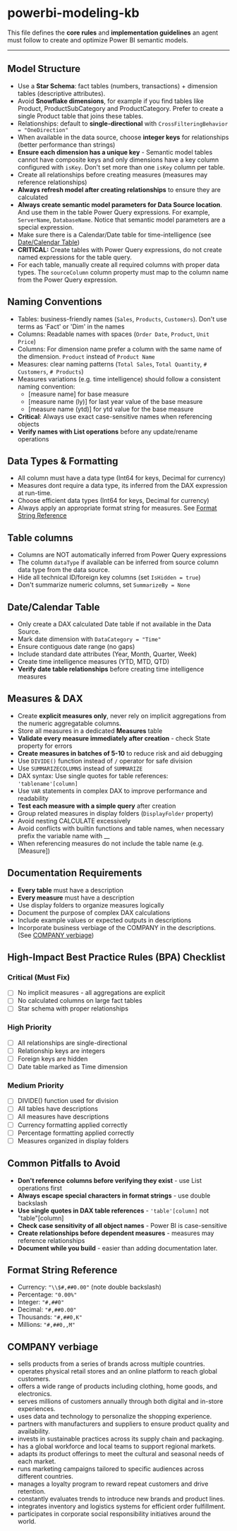 # powerbi-modeling-kb

This file defines the **core rules** and **implementation guidelines** an agent must follow to create and optimize Power BI semantic models.

---

## Model Structure

- Use a **Star Schema**: fact tables (numbers, transactions) + dimension tables (descriptive attributes). 
- Avoid **Snowflake dimensions**, for example if you find tables like Product, ProductSubCategory and ProductCategory. Prefer to create a single Product table that joins these tables.
- Relationships: default to **single-directional** with `CrossFilteringBehavior = "OneDirection"`
- When available in the data source, choose **integer keys** for relationships (better performance than strings)
- **Ensure each dimension has a unique key** - Semantic model tables cannot have composite keys and only dimensions have a key column configured with `isKey`. Don't set more than one `isKey` column per table.
- Create all relationships before creating measures (measures may reference relationships)
- **Always refresh model after creating relationships** to ensure they are calculated
- **Always create semantic model parameters for Data Source location**. And use them in the table Power Query expressions. For example, `ServerName`, `DatabaseName`. Notice that semantic model parameters are a special expression.
- Make sure there is a Calendar/Date table for time-intelligence (see [Date/Calendar Table](#2-datecalendar-table))
- **CRITICAL:** Create tables with Power Query expressions, do not create named expressions for the table query.
- For each table, manually create all required columns with proper data types. The `sourceColumn` column property must map to the column name from the Power Query expression.

## Naming Conventions
- Tables: business-friendly names (`Sales`, `Products`, `Customers`). Don't use terms as 'Fact' or 'Dim' in the names
- Columns: Readable names with spaces (`Order Date`, `Product`, `Unit Price`)
- Columns: For dimension name prefer a column with the same name of the dimension. `Product` instead of `Product Name`
- Measures: clear naming patterns (`Total Sales`, `Total Quantity`, `# Customers`, `# Products`)
- Measures variations (e.g. time intelligence) should follow a consistent naming convention:
  - [measure name] for base measure
  - [measure name (ly)] for last year value of the base measure
  - [measure name (ytd)] for ytd value for the base measure
- **Critical**: Always use exact case-sensitive names when referencing objects
- **Verify names with List operations** before any update/rename operations
  
## Data Types & Formatting
- All column must have a data type (Int64 for keys, Decimal for currency)
- Measures dont require a data type, its inferred from the DAX expression at run-time.
- Choose efficient data types (Int64 for keys, Decimal for currency)
- Always apply an appropriate format string for measures. See [Format String Reference](#format-string-reference)

## Table columns
- Columns are NOT automatically inferred from Power Query expressions
- The column `dataType` if available can be inferred from source column data type from the data source.
- Hide all technical ID/foreign key columns (set `IsHidden = true`)
- Don't summarize numeric columns, set `SummarizeBy = None`
  
## Date/Calendar Table
- Only create a DAX calculated Date table if not available in the Data Source.
- Mark date dimension with `DataCategory = "Time"`
- Ensure contiguous date range (no gaps)
- Include standard date attributes (Year, Month, Quarter, Week)
- Create time intelligence measures (YTD, MTD, QTD)
- **Verify date table relationships** before creating time intelligence measures
   
## Measures & DAX
- Create **explicit measures only**, never rely on implicit aggregations from the numeric aggregatable columns.
- Store all measures in a dedicated **Measures** table
- **Validate every measure immediately after creation** - check State property for errors
- **Create measures in batches of 5-10** to reduce risk and aid debugging
- Use `DIVIDE()` function instead of `/` operator for safe division
- Use `SUMMARIZECOLUMNS` instead of `SUMMARIZE`
- DAX syntax: Use single quotes for table references: `'tablename'[column]`
- Use `VAR` statements in complex DAX to improve performance and readability
- **Test each measure with a simple query** after creation
- Group related measures in display folders (`DisplayFolder` property)
- Avoid nesting CALCULATE excessively
- Avoid conflicts with builtin functions and table names, when necessary prefix the variable name with __
- When referencing measures do not include the table name (e.g. [Measure])

## Documentation Requirements
- **Every table** must have a description
- **Every measure** must have a description
- Use display folders to organize measures logically
- Document the purpose of complex DAX calculations
- Include example values or expected outputs in descriptions
- Incorporate business verbiage of the COMPANY in the descriptions. (See [COMPANY verbiage](#company-verbiage))

## High-Impact Best Practice Rules (BPA) Checklist

### Critical (Must Fix)
- [ ] No implicit measures - all aggregations are explicit
- [ ] No calculated columns on large fact tables
- [ ] Star schema with proper relationships

### High Priority

- [ ] All relationships are single-directional
- [ ] Relationship keys are integers
- [ ] Foreign keys are hidden
- [ ] Date table marked as Time dimension

### Medium Priority
- [ ] DIVIDE() function used for division
- [ ] All tables have descriptions
- [ ] All measures have descriptions
- [ ] Currency formatting applied correctly
- [ ] Percentage formatting applied correctly
- [ ] Measures organized in display folders
  
## Common Pitfalls to Avoid

- **Don't reference columns before verifying they exist** - use List operations first
- **Always escape special characters in format strings** - use double backslash
- **Use single quotes in DAX table references** - `'table'[column]` not "table"[column]
- **Check case sensitivity of all object names** - Power BI is case-sensitive
- **Create relationships before dependent measures** - measures may reference relationships
- **Document while you build** - easier than adding documentation later.

## Format String Reference
- Currency: `"\\$#,##0.00"` (note double backslash)
- Percentage: `"0.00%"`
- Integer: `"#,##0"`
- Decimal: `"#,##0.00"`
- Thousands: `"#,##0,K"`
- Millions: `"#,##0,,M"`

## COMPANY verbiage

- sells products from a series of brands across multiple countries.
- operates physical retail stores and an online platform to reach global customers.
- offers a wide range of products including clothing, home goods, and electronics.
- serves millions of customers annually through both digital and in-store experiences.
- uses data and technology to personalize the shopping experience.
- partners with manufacturers and suppliers to ensure product quality and availability.
- invests in sustainable practices across its supply chain and packaging.
- has a global workforce and local teams to support regional markets.
- adapts its product offerings to meet the cultural and seasonal needs of each market.
- runs marketing campaigns tailored to specific audiences across different countries.
- manages a loyalty program to reward repeat customers and drive retention.
- constantly evaluates trends to introduce new brands and product lines.
- integrates inventory and logistics systems for efficient order fulfillment.
- participates in corporate social responsibility initiatives around the world.